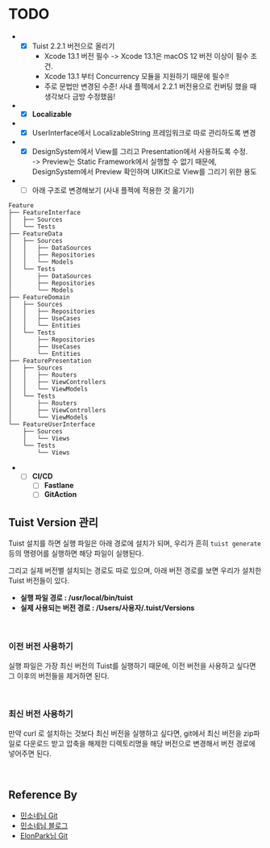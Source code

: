 # TODO
* - [x] Tuist 2.2.1 버전으로 올리기
    - Xcode 13.1 버전 필수 -> Xcode 13.1은 macOS 12 버전 이상이 필수 조건.
    - Xcode 13.1 부터 Concurrency 모듈을 지원하기 때문에 필수!!
    - 주로 문법만 변경된 수준! 사내 플젝에서 2.2.1 버전용으로 컨버팅 했을 때 생각보다 금방 수정했음!
* - [x] **Localizable**
* - [x] UserInterface에서 LocalizableString 프레임워크로 따로 관리하도록 변경 
* - [x] DesignSystem에서 View를 그리고 Presentation에서 사용하도록 수정. </br>
-> Preview는 Static Framework에서 실행할 수 없기 때문에, DesignSystem에서 Preview 확인하며 UIKit으로 View를 그리기 위한 용도
* - [ ] 아래 구조로 변경해보기 (사내 플젝에 적용한 것 옮기기)
```
Feature
├── FeatureInterface
│   ├── Sources
│   └── Tests
├── FeatureData
│   ├── Sources
│   │   ├── DataSources
│   │   ├── Repositories
│   │   └── Models
│   └── Tests
│       ├── DataSources
│       ├── Repositories
│       └── Models
├── FeatureDomain
│   ├── Sources
│   │   ├── Repositories
│   │   ├── UseCases
│   │   └── Entities
│   └── Tests
│       ├── Repositories
│       ├── UseCases
│       └── Entities
├── FeaturePresentation
│   ├── Sources
│   │   ├── Routers
│   │   ├── ViewControllers
│   │   └── ViewModels
│   └── Tests
│       ├── Routers
│       ├── ViewControllers
│       └── ViewModels
└── FeatureUserInterface
    ├── Sources
    │   └── Views
    └── Tests
        └── Views
```
* - [ ] **CI/CD**
    - [ ] **Fastlane**
    - [ ] **GitAction**

## Tuist Version 관리
Tuist 설치를 하면 실행 파일은 아래 경로에 설치가 되며, 우리가 흔히 `tuist generate` 등의 명령어를 실행하면 해당 파일이 실행된다.

그리고 실제 버전별 설치되는 경로도 따로 있으며,
아래 버전 경로를 보면 우리가 설치한 Tuist 버전들이 있다.

- **실행 파일 경로 : /usr/local/bin/tuist**
- **실제 사용되는 버전 경로 : /Users/사용자/.tuist/Versions**

<br>

### 이전 버전 사용하기
실행 파일은 가장 최신 버전의 Tuist를 실행하기 때문에,
이전 버전을 사용하고 싶다면 그 이후의 버전들을 제거하면 된다.

<br>

### 최신 버전 사용하기
만약 curl 로 설치하는 것보다 최신 버전을 실행하고 싶다면,
git에서 최신 버전을 zip파일로 다운로드 받고 압축을 해제한 디렉토리명을 해당 버전으로 변경해서
버전 경로에 넣어주면 된다.

<br>

## Reference By
- [민소네님 Git](https://github.com/minsOne/iOSApplicationTemplate)
- [민소네님 블로그](https://minsone.github.io/archive)
- [ElonPark님 Git](https://github.com/ElonPark/RIBsReactorKit)
